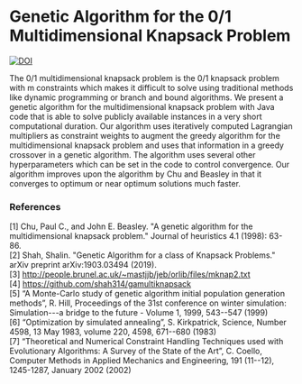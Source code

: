 <h1>Genetic Algorithm for the 0/1 Multidimensional Knapsack Problem</h1>

<a href="https://doi.org/10.5281/zenodo.3344947"><img src="https://zenodo.org/badge/DOI/10.5281/zenodo.3344947.svg" alt="DOI"></a>

<p>The 0/1 multidimensional knapsack problem is the 0/1 knapsack problem with m constraints which makes it difficult to solve using traditional methods like dynamic programming or branch and bound algorithms. We present a genetic algorithm for the multidimensional knapsack problem with Java code that is able to solve publicly available instances in a very short computational duration. Our algorithm uses iteratively computed Lagrangian multipliers as constraint weights to augment the greedy algorithm for the multidimensional knapsack problem and uses that information in a greedy crossover in a genetic algorithm. The algorithm uses several other hyperparameters which can be set in the code to control convergence. Our algorithm improves upon the algorithm by Chu and Beasley in that it converges to optimum or near optimum solutions much faster.</p>

<h3>References</h3>

[1] Chu, Paul C., and John E. Beasley. "A genetic algorithm for the multidimensional knapsack problem." Journal of heuristics 4.1 (1998): 63-86.<br>
[2] Shah, Shalin. "Genetic Algorithm for a class of Knapsack Problems." arXiv preprint arXiv:1903.03494 (2019).<br>
[3] http://people.brunel.ac.uk/~mastjjb/jeb/orlib/files/mknap2.txt<br>
[4] https://github.com/shah314/gamultiknapsack<br>
[5] “A Monte-Carlo study of genetic algorithm initial population generation methods”, R. Hill, Proceedings of the 31st conference on winter simulation: Simulation---a bridge to the future - Volume 1, 1999, 543--547 (1999)<br>
[6] “Optimization by simulated annealing”, S. Kirkpatrick, Science, Number 4598, 13 May 1983, volume 220, 4598, 671--680 (1983) <br>
[7] “Theoretical and Numerical Constraint Handling Techniques used with Evolutionary Algorithms: A Survey of the State of the Art”, C. Coello, Computer Methods in Applied Mechanics and Engineering, 191 (11--12), 1245-1287, January 2002 (2002)<br>
